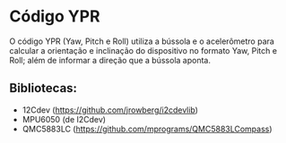 Código YPR
=====================

O código YPR (Yaw, Pitch e Roll) utiliza a bússola e o acelerômetro para calcular a orientação e inclinação do dispositivo no formato Yaw, Pitch e Roll;
além de informar a direção que a bússola aponta.

Bibliotecas:  
--------
  - 12Cdev (https://github.com/jrowberg/i2cdevlib)
  - MPU6050 (de I2Cdev)
  - QMC5883LC (https://github.com/mprograms/QMC5883LCompass)

